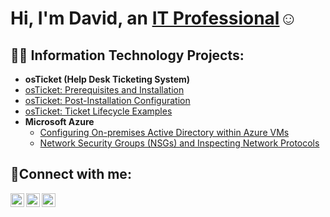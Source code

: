 <h1>Hi, I'm David, an <a href="https://linkedin.com/in/Josh">IT Professional</a>☺</h1>

<h2>👨‍💻 Information Technology Projects:</h2>

- <b>osTicket (Help Desk Ticketing System)</b>
-  [osTicket: Prerequisites and Installation](https://github.com/flackochento/osticket-prereqs)
  - [osTicket: Post-Installation Configuration](https://github.com/flackochento/post-install-config)
  - [osTicket: Ticket Lifecycle Examples](https://github.com/flackochento/ticket-lifecycle)
- <b>Microsoft Azure</b>
  - [Configuring On-premises Active Directory within Azure VMs](https://github.com/flackochento/configure-ad)
  - [Network Security Groups (NSGs) and Inspecting Network Protocols](https://github.com/flackochento/azure-network-protocols)

<h2>🤳Connect with me:</h2>

[<img align="left" alt="Josh | Twitter" width="22px" src="https://cdn.jsdelivr.net/npm/simple-icons@v3/icons/twitter.svg" />][twitter]
[<img align="left" alt="Josh | LinkedIn" width="22px" src="https://cdn.jsdelivr.net/npm/simple-icons@v3/icons/linkedin.svg" />][linkedin]
[<img align="left" alt="Josh | Instagram" width="22px" src="https://cdn.jsdelivr.net/npm/simple-icons@v3/icons/instagram.svg" />][instagram]

[twitter]: https://twitter.com/Josh
[instagram]: https://www.instagram.com/Josh
[linkedin]: https://linkedin.com/in/Josh
